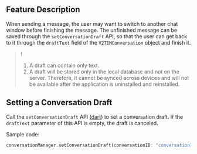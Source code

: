 ## Feature Description
When sending a message, the user may want to switch to another chat window before finishing the message. The unfinished message can be saved through the `setConversationDraft` API, so that the user can get back to it through the `draftText` field of the `V2TIMConversation` object and finish it.

>! 
> 1. A draft can contain only text.
> 2. A draft will be stored only in the local database and not on the server. Therefore, it cannot be synced across devices and will not be available after the application is uninstalled and reinstalled.

## Setting a Conversation Draft
Call the `setConversationDraft` API ([dart](https://pub.dev/documentation/tencent_im_sdk_plugin_platform_interface/latest/im_flutter_plugin_platform_interface/ImFlutterPlatform/setConversationDraft.html)) to set a conversation draft.
If the `draftText` parameter of this API is empty, the draft is canceled.

Sample code:


```dart
conversationManager.setConversationDraft(conversationID: "conversationID",draftText: "Draft");
```

